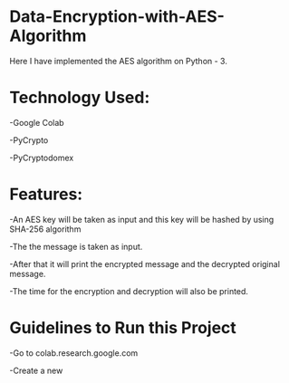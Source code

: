 # Data-Encryption-with-AES-Algorithm
Here I have implemented the AES algorithm on Python - 3.

# Technology Used:
-Google Colab

-PyCrypto

-PyCryptodomex

# Features:
-An AES key will be taken as input and this key will be hashed by using SHA-256 algorithm

-The the message is taken as input.

-After that it will print the encrypted message and the decrypted original message.

-The time for the encryption and decryption will also be printed.

# Guidelines to Run this Project
-Go to colab.research.google.com

-Create a new 
